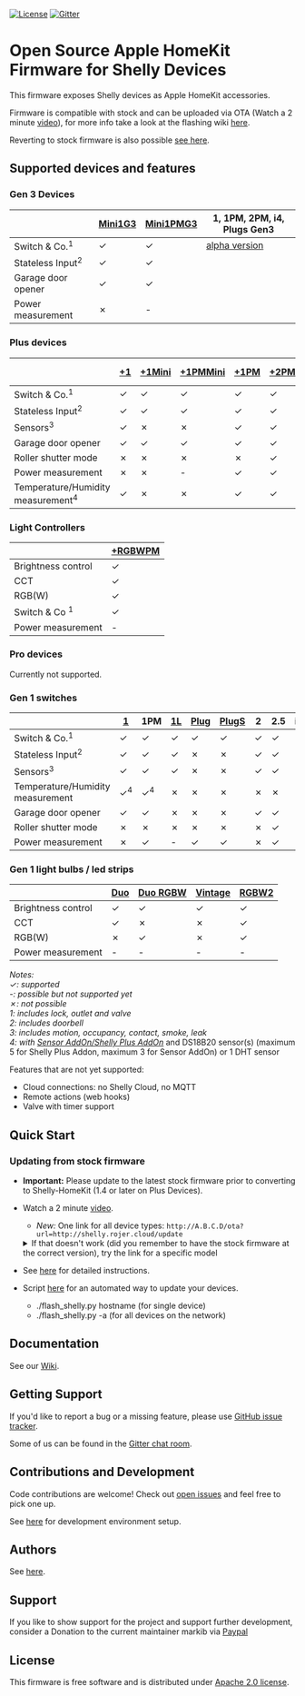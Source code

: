 [![License](https://img.shields.io/badge/License-Apache%202.0-blue.svg)](https://opensource.org/licenses/Apache-2.0)
[![Gitter](https://badges.gitter.im/shelly-homekit/community.svg)](https://gitter.im/shelly-homekit/community?utm_source=badge&utm_medium=badge&utm_campaign=pr-badge)

# Open Source Apple HomeKit Firmware for Shelly Devices

This firmware exposes Shelly devices as Apple HomeKit accessories.

Firmware is compatible with stock and can be uploaded via OTA (Watch a 2 minute [video](https://www.youtube.com/watch?v=BZc-kp4dDRw)), for more info take a look at the flashing wiki [here](https://github.com/mongoose-os-apps/shelly-homekit/wiki/Flashing#updating-from-stock-firmware).

Reverting to stock firmware is also possible [see here](https://github.com/mongoose-os-apps/shelly-homekit/wiki/Flashing#reverting-to-stock-firmware).

## Supported devices and features

### Gen 3 Devices

|                                            |[Mini1G3]|[Mini1PMG3]| 1, 1PM, 2PM, i4, Plugs Gen3
|-                                           |-        |-          | -
|Switch & Co.<sup>1</sup>                    |✓        |✓          | [alpha version](https://github.com/mongoose-os-apps/shelly-homekit/releases/tag/2.14.0-alpha4)
|Stateless Input<sup>2</sup>                 |✓        |✓          |
|Garage door opener                          |✓        |✓          |
|Power measurement                           |✗        |-          |

### Plus devices

|                                            |[+1]|[+1Mini]|[+1PMMini]|[+1PM]|[+2PM]|+i4 [AC]/[DC]|[+Plug S]
|-                                           |-   |-       |-         |-     |-     |-            |-     
|Switch & Co.<sup>1</sup>                    |✓   |✓       |✓         |✓     |✓     |✗            |✓     
|Stateless Input<sup>2</sup>                 |✓   |✓       |✓         |✓     |✓     |✓            |✗    
|Sensors<sup>3</sup>                         |✓   |✗       |✗         |✓     |✓     |✓            |✗     
|Garage door opener                          |✓   |✓       |✓         |✓     |✓     |✗            |✗     
|Roller shutter mode                         |✗   |✗       |✗         |✗     |✓     |✗            |✗     
|Power measurement                           |✗   |✗       |-         |✓     |✓     |✗            |✓     
|Temperature/Humidity measurement<sup>4</sup>|✓   |✗       |✗         |✓     |✓     |✓            |✗     

### Light Controllers

|                         |[+RGBWPM]|
|-|-|
|Brightness control       |✓|
|CCT                      |✓|
|RGB(W)                   |✓|
|Switch & Co <sup>1</sup> |✓|
|Power measurement        |-|


### Pro devices

Currently not supported.

### Gen 1 switches

||[1]|1PM|[1L]|[Plug]|[PlugS]|2|2.5|i3|[UNI]|
|-|-|-|-|-|-|-|-|-|-|
|Switch & Co.<sup>1</sup>|✓|✓|✓|✓|✓|✓|✓|✗|✓|
|Stateless Input<sup>2</sup>|✓|✓|✓|✗|✗|✓|✓|✓|✓|
|Sensors<sup>3</sup>|✓|✓|✓|✗|✗|✓|✓|✓|✓|
|Temperature/Humidity measurement|✓<sup>4</sup>|✓<sup>4</sup>|✗|✗|✗|✗|✗|✗|-|
|Garage door opener|✓|✓|✗|✗|✗|✓|✓|✗|✓|
|Roller shutter mode|✗|✗|✗|✗|✗|✗|✓|✗|✗|
|Power measurement|✗|✓|-|✓|✓|✗|✓|✗|✗|

### Gen 1 light bulbs / led strips

||[Duo]|[Duo RGBW]|[Vintage]|[RGBW2]|
|-|-|-|-|-|
|Brightness control|✓|✓|✓|✓|
|CCT|✓|✗|✗|✓|
|RGB(W)|✗|✓|✗|✓|
|Power measurement|-|-|-|-|

_Notes:_  
_✓: supported_  
_-: possible but not supported yet_  
_✗: not possible_  
_1: includes lock, outlet and valve_  
_2: includes doorbell_  
_3: includes motion, occupancy, contact, smoke, leak_  
_4: with [Sensor AddOn/Shelly Plus AddOn](https://shop.shelly.cloud/temperature-sensor-addon-for-shelly-1-1pm-wifi-smart-home-automation#312)_ and DS18B20 sensor(s) (maximum 5 for Shelly Plus Addon, maximum 3 for Sensor AddOn) or 1 DHT sensor

Features that are not yet supported:
 * Cloud connections: no Shelly Cloud, no MQTT
 * Remote actions (web hooks)
 * Valve with timer support

## Quick Start

### Updating from stock firmware

  * **Important:** Please update to the latest stock firmware prior to converting to Shelly-HomeKit (1.4 or later on Plus Devices).

  * Watch a 2 minute [video](https://www.youtube.com/watch?v=BZc-kp4dDRw).

    * *New:* One link for all device types: `http://A.B.C.D/ota?url=http://shelly.rojer.cloud/update`
    
    <details>
     
      <summary>If that doesn't work (did you remember to have the stock firmware at the correct version), try the link for a specific model</summary>
  
      * Shelly 1: `http://A.B.C.D/ota?url=http://rojer.me/files/shelly/shelly-homekit-Shelly1.zip`

      * Shelly 1L: `http://A.B.C.D/ota?url=http://rojer.me/files/shelly/shelly-homekit-Shelly1L.zip`

      * Shelly 1PM: `http://A.B.C.D/ota?url=http://rojer.me/files/shelly/shelly-homekit-Shelly1PM.zip`

      * Shelly 2: `http://A.B.C.D/ota?url=http://rojer.me/files/shelly/shelly-homekit-Shelly2.zip`  
        _Note: Not for Shelly Dimmer 2!_

      * Shelly 2.5: `http://A.B.C.D/ota?url=http://rojer.me/files/shelly/shelly-homekit-Shelly25.zip`

      * Shelly Duo: `http://A.B.C.D/ota?url=http://rojer.me/files/shelly/shelly-homekit-ShellyDuo.zip`

      * Shelly Duo RGBW (ColorBulb): `http://A.B.C.D/ota?url=http://rojer.me/files/shelly/shelly-homekit-ShellyColorBulb.zip`

      * Shelly i3: `http://A.B.C.D/ota?url=http://rojer.me/files/shelly/shelly-homekit-ShellyI3.zip`

      * Shelly Mini 1 Gen3: `http://A.B.C.D/ota?url=http://rojer.me/files/shelly/shelly-homekit-ShellyMini1Gen3.zip`
   
      * Shelly Mini 1 PM Gen3: `http://A.B.C.D/ota?url=http://rojer.me/files/shelly/shelly-homekit-ShellyMini1PMGen3.zip`

      * Shelly Plug: `http://A.B.C.D/ota?url=http://rojer.me/files/shelly/shelly-homekit-ShellyPlug.zip`

      * Shelly Plug S: `http://A.B.C.D/ota?url=http://rojer.me/files/shelly/shelly-homekit-ShellyPlugS.zip`

      * Shelly Plus 1: `http://A.B.C.D/ota?url=http://rojer.me/files/shelly/shelly-homekit-ShellyPlus1.zip`

      * Shelly Plus 1 Mini: `http://A.B.C.D/ota?url=http://rojer.me/files/shelly/shelly-homekit-ShellyPlus1Mini.zip`

      * Shelly Plus 1PM: `http://A.B.C.D/ota?url=http://rojer.me/files/shelly/shelly-homekit-ShellyPlus1PM.zip`
      
      * Shelly Plus 2PM: `http://A.B.C.D/ota?url=http://rojer.me/files/shelly/shelly-homekit-ShellyPlus2PM.zip`
   
      * Shelly Plus Plug S: `http://A.B.C.D/ota?url=http://rojer.me/files/shelly/shelly-homekit-ShellyPlusPlugS.zip`
   
      * Shelly Plus RGBWPM: `http://A.B.C.D/ota?url=http://rojer.me/files/shelly/shelly-homekit-ShellyPlusRGBWPM.zip`

      * Shelly Plus I4 AC & DC: `http://A.B.C.D/ota?url=http://rojer.me/files/shelly/shelly-homekit-ShellyPlusI4.zip`

      * Shelly RGBW2: `http://A.B.C.D/ota?url=http://rojer.me/files/shelly/shelly-homekit-ShellyRGBW2.zip`  
        _Note: The Shelly must be in color mode to flash, flashing in white mode is not supported!_

      * Shelly UNI: `http://A.B.C.D/ota?url=http://rojer.me/files/shelly/shelly-homekit-ShellyUNI.zip`

      * Shelly Vintage: `http://A.B.C.D/ota?url=http://rojer.me/files/shelly/shelly-homekit-ShellyVintage.zip`
     </details>

  * See [here](https://github.com/mongoose-os-apps/shelly-homekit/wiki/Flashing#updating-from-stock-firmware) for detailed instructions.

  * Script [here](https://github.com/mongoose-os-apps/shelly-homekit/wiki/Flashing#Script) for an automated way to update your devices.
    * ./flash_shelly.py hostname  (for single device)
    * ./flash_shelly.py -a  (for all devices on the network)

## Documentation

See our [Wiki](https://github.com/mongoose-os-apps/shelly-homekit/wiki).

## Getting Support

If you'd like to report a bug or a missing feature, please use [GitHub issue tracker](https://github.com/mongoose-os-apps/shelly-homekit/issues).

Some of us can be found in the [Gitter chat room](https://gitter.im/shelly-homekit/community).

## Contributions and Development

Code contributions are welcome! Check out [open issues](https://github.com/mongoose-os-apps/shelly-homekit/issues) and feel free to pick one up.

See [here](https://github.com/mongoose-os-apps/shelly-homekit/wiki/Development) for development environment setup.

## Authors

See [here](AUTHORS.md).

## Support

If you like to show support for the project and support further development, consider a Donation to the current maintainer markib via [Paypal](https://www.paypal.com/donate/?hosted_button_id=RVFA9G5VMXRX8)

## License

This firmware is free software and is distributed under [Apache 2.0 license](LICENSE).

[1]: https://www.shelly.cloud/en/products/shop/1xs1
[+1]: https://www.shelly.cloud/en/products/shop/shelly-plus-1
[+1Mini]: https://www.shelly.cloud/en/products/shop/shelly-plus-1-mini
[+1PMMini]: https://www.shelly.cloud/en/products/shop/shelly-plus-1pm-mini
[Mini1G3]: https://www.shelly.cloud/en/products/shop/shelly-1-mini-gen-3
[Mini1PMG3]: https://www.shelly.cloud/en/products/shop/shelly-1-pm-mini-gen3
[+1PM]: https://www.shelly.cloud/en/products/shop/shelly-plus-1-pm-2-pack/shelly-plus-1-pm
[+2PM]: https://www.shelly.cloud/en/products/shop/shelly-plus-2-pm
[+RGBWPM]: https://www.shelly.cloud/en/products/shop/shelly-plus-rgbw-pm
[+Plug S]: https://www.shelly.cloud/en/products/shop/shelly-plus-plug-s
[1L]: https://www.shelly.cloud/en/products/shop/shelly-1l
[Plug]: https://www.shelly.cloud/en/products/shop/1xplug
[PlugS]: https://www.shelly.cloud/en/products/shop/shelly-plug-s
[AC]: https://www.shelly.cloud/en-de/products/product-overview/splusi4x1
[DC]: https://www.shelly.cloud/en-de/products/product-overview/shelly-plus-i4-dc
[UNI]: https://www.shelly.cloud/en/products/shop/shelly-uni-1
[RGBW2]: https://www.shelly.cloud/en/products/shop/shelly-rgbw2-1
[Duo RGBW]: https://www.shelly.cloud/en/search?query=%22Shelly+Duo+-+RGBW%22
[Duo]: https://www.shelly.cloud/en/search?query=%22Shelly+Duo%22
[Vintage]: https://www.shelly.cloud/en/search?query=vintage
